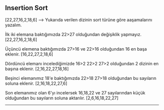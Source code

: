 ## Insertion Sort

[22,27,16,2,18,6] --> 
Yukarıda verilen dizinin sort türüne göre aaşamalarını yazalım.

İlk iki elemana baktığımızda 22>27 olduğundan değişiklik yapmayız.
[22,27,16,2,18,6]

Üçüncü elemena baktığımızda 27>16 ve 22>16 olduğundan 16 en başa eklenir.
[16,22,27,2,18,6]

Dördüncü elemanı incelediğimizde 16>2 22>2 27>2 olduğundan 2 dizinin en başına eklenir.
[2,16,22,27,18,16]

Beşinci elemanımız 18'e baktığımızda 22>18 27>18 olduğundan bu sayıların soluna eklenir.
[2,16,18,22,27,6]

Son elemanımız olan 6'yı incelersek 16,18,22 ve 27 sayılarından küçük olduğundan bu sayıların soluna aktarılır.
[2,6,16,18,22,27] 

---

